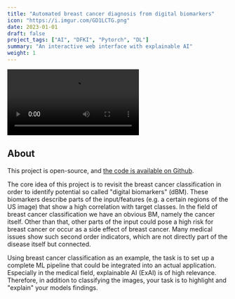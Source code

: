 ```yaml
---
title: "Automated breast cancer diagnosis from digital biomarkers"
icon: "https://i.imgur.com/GD1LCTG.png"
date: 2023-01-01
draft: false
project_tags: ["AI", "DFKI", "Pytorch", "DL"]
summary: "An interactive web interface with explainable AI"
weight: 1
---
```


<div>
<video src="https://github.com/PedroMartelleto/Breast-Cancer-dBM/assets/35240934/8536a58d-6c88-440a-91b6-3b9212577af9" autoplay="true" loop="true"></video>
</div>

## About

This project is open-source, and <a href="https://github.com/PedroMartelleto/Breast-Cancer-dBM">the code is available on Github</a>.

The core idea of this project is to revisit the breast cancer classification in order to identify potential so called "digital biomarkers" (dBM). These biomarkers describe parts of the input/features (e.g. a certain regions of the US image) that show a high correlation with target classes. In the field of breast cancer classification we have an obvious BM, namely the cancer itself. Other than that, other parts of the input could pose a high risk for breast cancer or occur as a side effect of breast cancer. Many medical issues show such second order indicators, which are not directly part of the disease itself but connected.

Using breast cancer classification as an example, the task is to set up a complete ML pipeline that could be integrated into an actual application. Especially in the medical field, explainable AI (ExAI) is of high relevance. Therefore, in addition to classifying the images, your task is to highlight and "explain" your models findings. 
